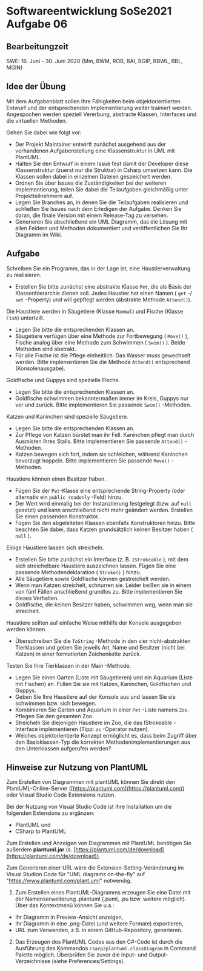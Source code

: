 # Softwareentwicklung SoSe2021 Aufgabe 06

## Bearbeitungzeit

SWE: 16. Juni - 30. Juni 2020 (Mm, BWM, ROB, BAI, BGIP, BBWL, BBL, MGIN)

## Idee der Übung

Mit dem Aufgabenblatt sollen Ihre Fähigkeiten beim objektorientierten Entwurf und der entsprechenden Implementierung weiter trainiert werden. Angespochen werden speziell Vererbung, abstracte Klassen, Interfaces und die virtuellen Methoden.

Gehen Sie dabei wie folgt vor:

+ Der Projekt Maintainer entwirft zunächst ausgehend aus der vorhandenen Aufgabenstellung eine Klassenstruktur in UML mit PlantUML.
+ Halten Sie den Entwurf in einem Issue fest damit der Developer diese Klassenstruktur (zuerst nur die Struktur) in Csharp umsetzen kann. Die Klassen sollen dabei in einzelnen Dateien gespeichert werden.
+ Ordnen Sie über Issues die Zuständigkeiten bei der weiteren Implementierung, teilen Sie dabei die Teilaufgaben gleichmäßig unter Projektteilnehmern auf.
+ Legen Sie Branches an, in denen Sie die Teilaufgaben realisieren und schließen Sie Issues nach dem Erledigen der Aufgabe. Denken Sie daran, die finale Version mit einem Release-Tag zu versehen.
+ Generieren Sie abschließend ein UML Diagramm, das die Lösung mit allen Feldern und Methoden dokumentiert und veröffentlichen Sie Ihr Diagramm im Wiki.

## Aufgabe

Schreiben Sie ein Programm, das in der Lage ist, eine Haustierverwaltung zu realisieren.

+ Erstellen Sie bitte zunächst eine abstrakte Klasse `Pet`, die als Basis der Klassenhierarchie dienen soll. Jedes Haustier hat einen Namen ( `get` -/ `set` -Property) und will gepflegt werden (abstrakte Methode `Attend()`).

Die Haustiere werden in Säugetiere (Klasse `Mammal`) und Fische (Klasse `Fish`) unterteilt.

+ Legen Sie bitte die entsprechenden Klassen an.
+ Säugetiere verfügen über eine Methode zur Fortbewegung ( `Move()` ), Fische analog über eine Methode zum Schwimmen ( `Swim()` ). Beide Methoden sind abstrakt.
+ Für alle Fische ist die Pflege einheitlich: Das Wasser muss gewechselt werden. Bitte implementieren Sie die Methode `Attend()` entsprechend (Konsolenausgabe).

Goldfische und Guppys sind spezielle Fische.

+ Legen Sie bitte die entsprechenden Klassen an.
+ Goldfische schwimmen bekanntermaßen immer im Kreis, Guppys nur vor und zurück. Bitte implementieren Sie passende `Swim()` -Methoden.

Katzen und Kaninchen sind spezielle Säugetiere.

+ Legen Sie bitte die entsprechenden Klassen an.
+ Zur Pflege von Katzen bürstet man ihr Fell. Kaninchen pflegt man durch Ausmisten ihres Stalls. Bitte implementieren Sie passende `Attend()` -Methoden.
+ Katzen bewegen sich fort, indem sie schleichen, während Kaninchen bevorzugt hoppeln. Bitte implementieren Sie passende `Move()` -Methoden.

Haustiere können einen Besitzer haben.

+ Fügen Sie der `Pet`-Klasse eine entsprechende String-Property (oder alternativ ein `public readonly` -Feld) hinzu.
+ Der Wert wird einmalig bei der Instanziierung festgelegt (bzw. auf `null` gesetzt) und kann anschließend nicht mehr geändert werden. Erstellen Sie einen passenden Konstruktor.
+ Fügen Sie den abgeleiteten Klassen ebenfalls Konstruktoren hinzu. Bitte beachten Sie dabei, dass
Katzen grundsätzlich keinen Besitzer haben ( `null` ).

Einige Haustiere lassen sich streicheln.

+ Erstellen Sie bitte zunächst ein Interface (z. B. `IStrokeable` ), mit dem sich streichelbare Haustiere auszeichnen lassen. Fügen Sie eine passende Methodendeklaration ( `Stroke()` ) hinzu.
+ Alle Säugetiere sowie Goldfische können gestreichelt werden.
+ Wenn man Katzen streichelt, schnurren sie. Leider beißen sie in einem von fünf Fällen anschließend grundlos zu. Bitte implementieren Sie dieses Verhalten.
+ Goldfische, die keinen Besitzer haben, schwimmen weg, wenn man sie streichelt.

Haustiere sollten auf einfache Weise mithilfe der Konsole ausgegeben werden können.

+ Überschreiben Sie die `ToString` -Methode in den vier nicht-abstrakten Tierklassen und geben Sie jeweils Art, Name und Besitzer (nicht bei Katzen) in einer formatierten Zeichenkette zurück.

Testen Sie Ihre Tierklassen in der Main -Methode.

+ Legen Sie einen Garten (Liste mit Säugetieren) und ein Aquarium (Liste mit Fischen) an. Füllen Sie sie mit Katzen, Kaninchen, Goldfischen und Guppys.
+ Geben Sie Ihre Haustiere auf der Konsole aus und lassen Sie sie schwimmen bzw. sich bewegen.
+ Kombinieren Sie Garten und Aquarium in einer `Pet` -Liste namens `Zoo`. Pflegen Sie den gesamten Zoo.
+ Streicheln Sie diejenigen Haustiere im Zoo, die das IStrokeable -Interface implementieren (Tipp: `as` -Operator nutzen).
+ Welches objektorientierte Konzept ermöglicht es, dass beim Zugriff über den Basisklassen-Typ die korrekten Methodenimplementierungen aus den Unterklassen aufgerufen werden?

## Hinweise zur Nutzung von PlantUML

Zum Erstellen von Diagrammen mit plantUML können Sie direkt den PlantUML-Online-Server ([https://plantuml.com](https://plantuml.com)) oder Visual Studio Code Extensions nutzen.

Bei der Nutzung von Visual Studio Code ist Ihre Installation um die folgenden Extensions zu ergänzen:

+ PlantUML und
+ CSharp to PlantUML

Zum Erstellen und Anzeigen von Diagrammen mit PlantUML benötigen Sie außerdem **plantuml.jar** (s. [https://plantuml.com/de/download](https://plantuml.com/de/download)).

Zum Generieren einer URL wäre die Extension-Setting-Veränderung im Visual Studion Code für "UML diagrams on-the-fly" auf "https://www.plantuml.com/plant.uml" notwendig.

1. Zum Erstellen eines PlantUML-Diagramms erzeugen Sie eine Datei mit der Namenserweiterung .plantuml (.puml, .pu bzw. weitere möglich). Über das Kontextmenü können Sie u.a.:

+ Ihr Diagramm in Preview-Ansicht anzeigen,
+ Ihr Diagramm in eine .png-Datei (und weitere Formate) exportieren,
+ URL zum Verwenden, z.B. in einem GitHub-Repository, generieren.

2. Das Erzeugen des PlantUML Codes aus den C#-Code ist durch die Ausführung des Kommandos   `csarp2plantuml.classDiagram` in Command Palette möglich. Überprüfen Sie zuvor die Input- und Output-Verzeichnisse (siehe Preferences/Settings).

